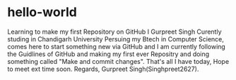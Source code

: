 # hello-world
Learning to make my first Repository on GitHub
I Gurpreet Singh Curently studing in Chandigarh University Persuing my Btech in Computer Science, comes here to start something new via GitHub and I am currently following the Guidlines of GitHub and making my first ever Repositry and doing something called "Make and commit changes". That's all I have today, Hope to meet ext time soon.
Regards,
Gurpreet Singh(Singhpreet2627).
